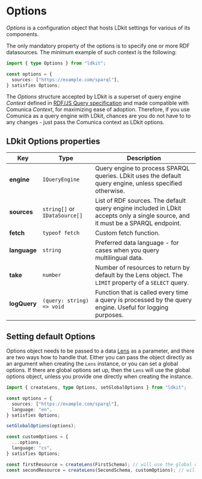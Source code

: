 # Options

_Options_ is a configuration object that hosts LDkit settings for various of its
components.

The only mandatory property of the options is to specify one or more RDF
datasources. The minimum example of such context is the following:

```ts
import { type Options } from "ldkit";

const options = {
  sources: ["https://example.com/sparql"],
} satisfies Options;
```

The _Options_ structure accepted by LDkit is a superset of query engine
_Context_ defined in
[RDF/JS Query specification](https://rdf.js.org/query-spec/) and made compatible
with Comunica _Context_, for maximizing ease of adoption. Therefore, if you use
Comunica as a query engine with LDkit, chances are you do not have to to any
changes - just pass the Comunica context as LDkit options.

## LDkit Options properties

| Key          | Type                          | Description                                                                                                                     |
| ------------ | ----------------------------- | ------------------------------------------------------------------------------------------------------------------------------- |
| **engine**   | `IQueryEngine`                | Query engine to process SPARQL queries. LDkit uses the default query engine, unless specified otherwise.                        |
| **sources**  | `string[]` or `IDataSource[]` | List of RDF sources. The default query engine included in LDkit accepts only a single source, and it must be a SPARQL endpoint. |
| **fetch**    | `typeof fetch`                | Custom fetch function.                                                                                                          |
| **language** | `string`                      | Preferred data language - for cases when you query multilingual data.                                                           |
| **take**     | `number`                      | Number of resources to return by default by the Lens object. The `LIMIT` property of a `SELECT` query.                          |
| **logQuery** | `(query: string) => void`     | Function that is called every time a query is processed by the query engine. Useful for logging purposes.                       |

## Setting default Options

Options object needs to be passed to a data [Lens](./lens) as a parameter, and
there are two ways how to handle that. Either you can pass the object directly
as an argument when creating the `Lens` instance, or you can set a global
options. If there are global options set up, then the `Lens` will use the global
options object, unless you provide one directly when creating the instance.

```ts
import { createLens, type Options, setGlobalOptions } from "ldkit";

const options = {
  sources: ["https://example.com/sparql"],
  language: "en",
} satisfies Options;

setGlobalOptions(options);

const customOptions = {
  ...options,
  language: "cs",
} satisfies Options;

const firstResource = createLens(FirstSchema); // will use the global options
const secondResource = createLens(SecondSchema, customOptions); // will use custom options
```

